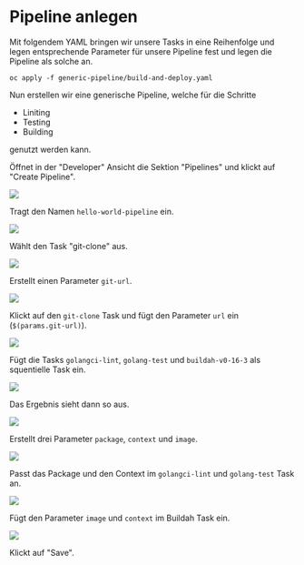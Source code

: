 # Pipeline anlegen

Mit folgendem YAML bringen wir unsere Tasks in eine Reihenfolge und legen entsprechende Parameter für unsere Pipeline fest und legen die Pipeline als solche an.

```text
oc apply -f generic-pipeline/build-and-deploy.yaml
```

Nun erstellen wir eine generische Pipeline, welche für die Schritte

* Liniting
* Testing
* Building

genutzt werden kann.

Öffnet in der "Developer" Ansicht die Sektion "Pipelines" und klickt auf "Create Pipeline".

![](../../../.gitbook/assets/screenshot-2021-04-11-at-10.03.30.png)

Tragt den Namen `hello-world-pipeline` ein.

![](../../../.gitbook/assets/screenshot-2021-04-11-at-10.04.47.png)

Wählt den Task "git-clone" aus.

![](../../../.gitbook/assets/screenshot-2021-04-11-at-10.06.00.png)

Erstellt einen Parameter `git-url`.

![](../../../.gitbook/assets/screenshot-2021-04-11-at-13.31.36.png)

Klickt auf den `git-clone` Task und fügt den Parameter `url` ein \(`$(params.git-url)`\).

![](../../../.gitbook/assets/screenshot-2021-04-11-at-13.33.07.png)

Fügt die Tasks `golangci-lint`, `golang-test` und `buildah-v0-16-3` als squentielle Task ein.

![](../../../.gitbook/assets/screenshot-2021-04-11-at-13.34.58.png)

Das Ergebnis sieht dann so aus.

![](../../../.gitbook/assets/screenshot-2021-04-11-at-13.37.27.png)

Erstellt drei Parameter `package`, `context` und `image`.

![](../../../.gitbook/assets/screenshot-2021-04-11-at-13.40.33.png)

Passt das Package und den Context im `golangci-lint` und `golang-test` Task an.

![](../../../.gitbook/assets/screenshot-2021-04-11-at-13.42.15.png)

Fügt den Parameter `image` und `context` im Buildah Task ein.

![](../../../.gitbook/assets/screenshot-2021-04-11-at-13.43.38.png)

Klickt auf "Save".


